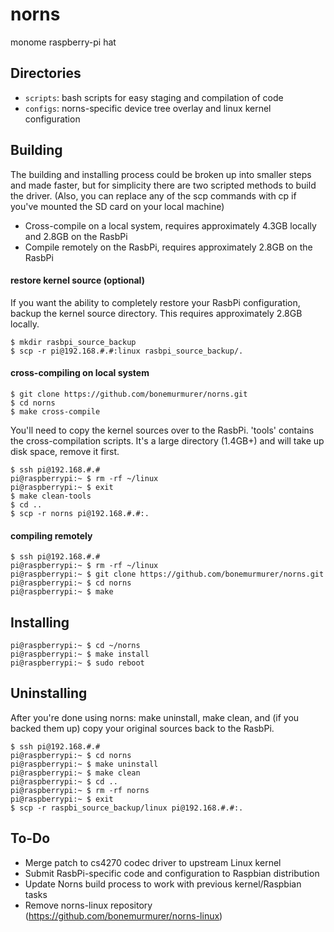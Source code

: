 # norns

monome raspberry-pi hat

## Directories

- `scripts`: bash scripts for easy staging and compilation of code
- `configs`: norns-specific device tree overlay and linux kernel configuration

## Building
The building and installing process could be broken up into smaller
steps and made faster, but for simplicity there are two scripted
methods to build the driver.  (Also, you can replace any of the scp
commands with cp if you've mounted the SD card on your local machine)
* Cross-compile on a local system, requires approximately 4.3GB locally and
   2.8GB on the RasbPi
* Compile remotely on the RasbPi, requires approximately 2.8GB on the RasbPi

#### restore kernel source (optional)
If you want the ability to completely restore your RasbPi configuration,
backup the kernel source directory.  This requires approximately 2.8GB locally.
```
$ mkdir rasbpi_source_backup
$ scp -r pi@192.168.#.#:linux rasbpi_source_backup/. 
```
#### cross-compiling on local system
```
$ git clone https://github.com/bonemurmurer/norns.git
$ cd norns
$ make cross-compile
```
You'll need to copy the kernel sources over to the RasbPi. 'tools' contains
the cross-compilation scripts.  It's a large directory (1.4GB+) and will take
up disk space, remove it first.
```
$ ssh pi@192.168.#.#
pi@raspberrypi:~ $ rm -rf ~/linux
pi@raspberrypi:~ $ exit
$ make clean-tools
$ cd ..
$ scp -r norns pi@192.168.#.#:.
```
#### compiling remotely
```
$ ssh pi@192.168.#.#
pi@raspberrypi:~ $ rm -rf ~/linux
pi@raspberrypi:~ $ git clone https://github.com/bonemurmurer/norns.git
pi@raspberrypi:~ $ cd norns
pi@raspberrypi:~ $ make
```

## Installing
```
pi@raspberrypi:~ $ cd ~/norns
pi@raspberrypi:~ $ make install
pi@raspberrypi:~ $ sudo reboot
```

## Uninstalling
After you're done using norns: make uninstall, make clean, and (if you backed
them up) copy your original sources back to the RasbPi.
```
$ ssh pi@192.168.#.#
pi@raspberrypi:~ $ cd norns
pi@raspberrypi:~ $ make uninstall
pi@raspberrypi:~ $ make clean
pi@raspberrypi:~ $ cd ..
pi@raspberrypi:~ $ rm -rf norns
pi@raspberrypi:~ $ exit
$ scp -r raspbi_source_backup/linux pi@192.168.#.#:.
```

## To-Do
* Merge patch to cs4270 codec driver to upstream Linux kernel
* Submit RasbPi-specific code and configuration to Raspbian distribution
* Update Norns build process to work with previous kernel/Raspbian tasks
* Remove norns-linux repository (https://github.com/bonemurmurer/norns-linux)